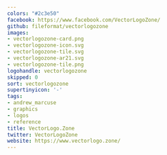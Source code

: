 ```yaml
---
colors: "#2c3e50"
facebook: https://www.facebook.com/VectorLogoZone/
github: fileformat/vectorlogozone
images:
- vectorlogozone-card.png
- vectorlogozone-icon.svg
- vectorlogozone-tile.svg
- vectorlogozone-ar21.svg
- vectorlogozone-tile.png
logohandle: vectorlogozone
skipped: 0
sort: vectorlogozone
supertinyicon: '-'
tags:
- andrew_marcuse
- graphics
- logos
- reference
title: VectorLogo.Zone
twitter: VectorLogoZone
website: https://www.vectorlogo.zone/
---
```

